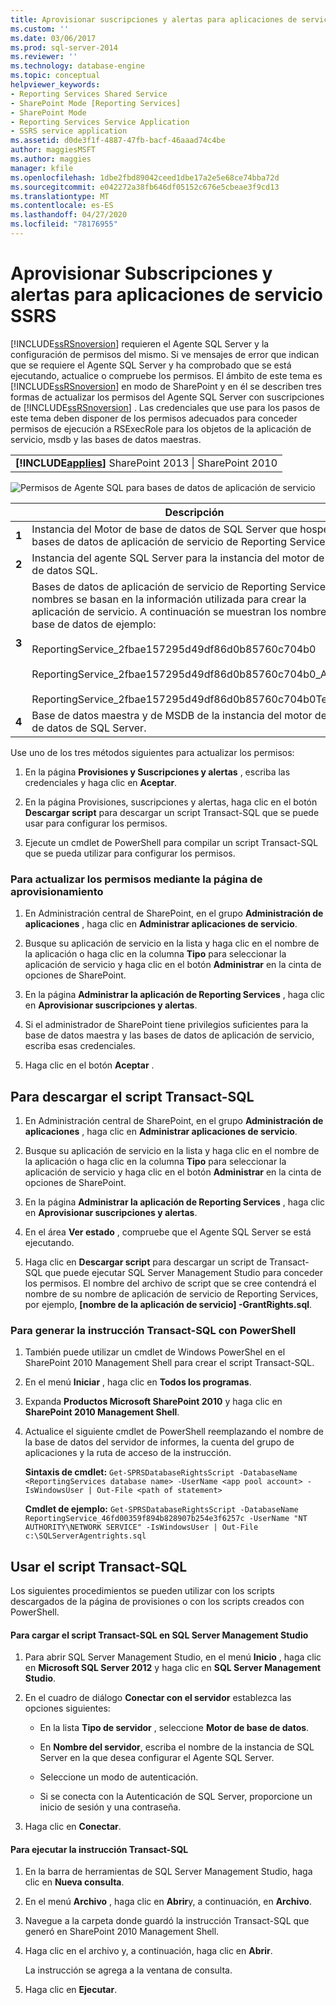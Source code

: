 ```yaml
---
title: Aprovisionar suscripciones y alertas para aplicaciones de servicio SSRS | Microsoft Docs
ms.custom: ''
ms.date: 03/06/2017
ms.prod: sql-server-2014
ms.reviewer: ''
ms.technology: database-engine
ms.topic: conceptual
helpviewer_keywords:
- Reporting Services Shared Service
- SharePoint Mode [Reporting Services]
- SharePoint Mode
- Reporting Services Service Application
- SSRS service application
ms.assetid: d0de3f1f-4887-47fb-bacf-46aaad74c4be
author: maggiesMSFT
ms.author: maggies
manager: kfile
ms.openlocfilehash: 1dbe2fbd89042ceed1dbe17a2e5e68ce74bba72d
ms.sourcegitcommit: e042272a38fb646df05152c676e5cbeae3f9cd13
ms.translationtype: MT
ms.contentlocale: es-ES
ms.lasthandoff: 04/27/2020
ms.locfileid: "78176955"
---
```

# <a name="provision-subscriptions-and-alerts-for-ssrs-service-applications"></a>Aprovisionar Subscripciones y alertas para aplicaciones de servicio SSRS
  [!INCLUDE[ssRSnoversion](../../includes/ssrsnoversion-md.md)] requieren el Agente SQL Server y la configuración de permisos del mismo. Si ve mensajes de error que indican que se requiere el Agente SQL Server y ha comprobado que se está ejecutando, actualice o compruebe los permisos. El ámbito de este tema es [!INCLUDE[ssRSnoversion](../../includes/ssrsnoversion-md.md)] en modo de SharePoint y en él se describen tres formas de actualizar los permisos del Agente SQL Server con suscripciones de [!INCLUDE[ssRSnoversion](../../includes/ssrsnoversion-md.md)] . Las credenciales que use para los pasos de este tema deben disponer de los permisos adecuados para conceder permisos de ejecución a RSExecRole para los objetos de la aplicación de servicio, msdb y las bases de datos maestras.

||
|-|
|**[!INCLUDE[applies](../../includes/applies-md.md)]** SharePoint 2013 &#124; SharePoint 2010|

 ![Permisos de Agente SQL para bases de datos de aplicación de servicio](../../../2014/sql-server/install/media/rs-provisionsqlagent.gif "Permisos de Agente SQL para bases de datos de aplicación de servicio")

||Descripción|
|------|-----------------|
|**1**|Instancia del Motor de base de datos de SQL Server que hospeda las bases de datos de aplicación de servicio de Reporting Services.|
|**2**|Instancia del agente SQL Server para la instancia del motor de base de datos SQL.|
|**3**|Bases de datos de aplicación de servicio de Reporting Services. Los nombres se basan en la información utilizada para crear la aplicación de servicio. A continuación se muestran los nombres de la base de datos de ejemplo:<br /><br /> ReportingService_2fbae157295d49df86d0b85760c704b0<br /><br /> ReportingService_2fbae157295d49df86d0b85760c704b0_Alerting<br /><br /> ReportingService_2fbae157295d49df86d0b85760c704b0TempDB|
|**4**|Base de datos maestra y de MSDB de la instancia del motor de base de datos de SQL Server.|

 Use uno de los tres métodos siguientes para actualizar los permisos:

1.  En la página **Provisiones y Suscripciones y alertas** , escriba las credenciales y haga clic en **Aceptar**.

2.  En la página Provisiones, suscripciones y alertas, haga clic en el botón **Descargar script** para descargar un script Transact-SQL que se puede usar para configurar los permisos.

3.  Ejecute un cmdlet de PowerShell para compilar un script Transact-SQL que se pueda utilizar para configurar los permisos.

### <a name="to-update-permissions-using-the-provision-page"></a>Para actualizar los permisos mediante la página de aprovisionamiento

1.  En Administración central de SharePoint, en el grupo **Administración de aplicaciones** , haga clic en **Administrar aplicaciones de servicio**.

2.  Busque su aplicación de servicio en la lista y haga clic en el nombre de la aplicación o haga clic en la columna **Tipo** para seleccionar la aplicación de servicio y haga clic en el botón **Administrar** en la cinta de opciones de SharePoint.

3.  En la página **Administrar la aplicación de Reporting Services** , haga clic en **Aprovisionar suscripciones y alertas**.

4.  Si el administrador de SharePoint tiene privilegios suficientes para la base de datos maestra y las bases de datos de aplicación de servicio, escriba esas credenciales.

5.  Haga clic en el botón **Aceptar** .

##  <a name="to-download-the-transact-sql-script"></a><a name="bkmk_download"></a> Para descargar el script Transact-SQL

1.  En Administración central de SharePoint, en el grupo **Administración de aplicaciones** , haga clic en **Administrar aplicaciones de servicio**.

2.  Busque su aplicación de servicio en la lista y haga clic en el nombre de la aplicación o haga clic en la columna **Tipo** para seleccionar la aplicación de servicio y haga clic en el botón **Administrar** en la cinta de opciones de SharePoint.

3.  En la página **Administrar la aplicación de Reporting Services** , haga clic en **Aprovisionar suscripciones y alertas**.

4.  En el área **Ver estado** , compruebe que el Agente SQL Server se está ejecutando.

5.  Haga clic en **Descargar script** para descargar un script de Transact-SQL que puede ejecutar SQL Server Management Studio para conceder los permisos. El nombre del archivo de script que se cree contendrá el nombre de su nombre de aplicación de servicio de Reporting Services, por ejemplo, **[nombre de la aplicación de servicio] -GrantRights.sql**.

### <a name="to-generate-the-transact-sql-statement-with-powershell"></a>Para generar la instrucción Transact-SQL con PowerShell

1.  También puede utilizar un cmdlet de Windows PowerShel en el SharePoint 2010 Management Shell para crear el script Transact-SQL.

2.  En el menú **Iniciar** , haga clic en **Todos los programas**.

3.  Expanda **Productos Microsoft SharePoint 2010** y haga clic en **SharePoint 2010 Management Shell**.

4.  Actualice el siguiente cmdlet de PowerShell reemplazando el nombre de la base de datos del servidor de informes, la cuenta del grupo de aplicaciones y la ruta de acceso de la instrucción.

     **Sintaxis de cmdlet:** `Get-SPRSDatabaseRightsScript -DatabaseName <ReportingServices database name> -UserName <app pool account> -IsWindowsUser | Out-File <path of statement>`

     **Cmdlet de ejemplo:** `Get-SPRSDatabaseRightsScript -DatabaseName ReportingService_46fd00359f894b828907b254e3f6257c -UserName "NT AUTHORITY\NETWORK SERVICE" -IsWindowsUser | Out-File c:\SQLServerAgentrights.sql`

## <a name="using-the-transact-sql-script"></a>Usar el script Transact-SQL
 Los siguientes procedimientos se pueden utilizar con los scripts descargados de la página de provisiones o con los scripts creados con PowerShell.

#### <a name="to-load-the-transact-sql-script-in-sql-server-management-studio"></a>Para cargar el script Transact-SQL en SQL Server Management Studio

1.  Para abrir SQL Server Management Studio, en el menú **Inicio** , haga clic en **Microsoft SQL Server 2012** y haga clic en **SQL Server Management Studio**.

2.  En el cuadro de diálogo **Conectar con el servidor** establezca las opciones siguientes:

    -   En la lista **Tipo de servidor** , seleccione **Motor de base de datos**.

    -   En **Nombre del servidor**, escriba el nombre de la instancia de SQL Server en la que desea configurar el Agente SQL Server.

    -   Seleccione un modo de autenticación.

    -   Si se conecta con la Autenticación de SQL Server, proporcione un inicio de sesión y una contraseña.

3.  Haga clic en **Conectar**.

#### <a name="to-run-the-transact-sql-statement"></a>Para ejecutar la instrucción Transact-SQL

1.  En la barra de herramientas de SQL Server Management Studio, haga clic en **Nueva consulta**.

2.  En el menú **Archivo** , haga clic en **Abrir**y, a continuación, en **Archivo**.

3.  Navegue a la carpeta donde guardó la instrucción Transact-SQL que generó en SharePoint 2010 Management Shell.

4.  Haga clic en el archivo y, a continuación, haga clic en **Abrir**.

     La instrucción se agrega a la ventana de consulta.

5.  Haga clic en **Ejecutar**.


